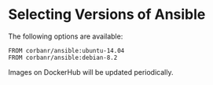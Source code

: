Selecting Versions of Ansible
=============================

The following options are available:

    FROM corbanr/ansible:ubuntu-14.04
    FROM corbanr/ansible:debian-8.2
    
Images on DockerHub will be updated periodically.
